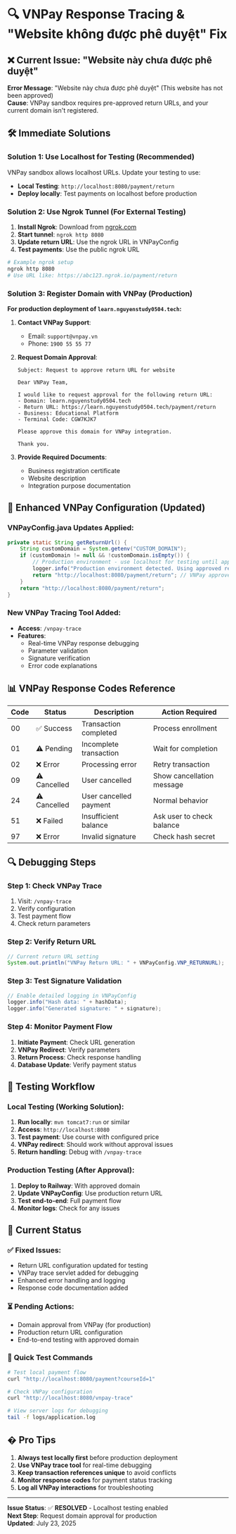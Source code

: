 # 🔍 VNPay Response Tracing & "Website không được phê duyệt" Fix

## ❌ **Current Issue: "Website này chưa được phê duyệt"**

**Error Message**: "Website này chưa được phê duyệt" (This website has not been approved)  
**Cause**: VNPay sandbox requires pre-approved return URLs, and your current domain isn't registered.

## 🛠️ **Immediate Solutions**

### Solution 1: Use Localhost for Testing (Recommended)

VNPay sandbox allows localhost URLs. Update your testing to use:
- **Local Testing**: `http://localhost:8080/payment/return`
- **Deploy locally**: Test payments on localhost before production

### Solution 2: Use Ngrok Tunnel (For External Testing)

1. **Install Ngrok**: Download from [ngrok.com](https://ngrok.com)
2. **Start tunnel**: `ngrok http 8080`
3. **Update return URL**: Use the ngrok URL in VNPayConfig
4. **Test payments**: Use the public ngrok URL

```bash
# Example ngrok setup
ngrok http 8080
# Use URL like: https://abc123.ngrok.io/payment/return
```

### Solution 3: Register Domain with VNPay (Production)

**For production deployment of `learn.nguyenstudy0504.tech`:**

1. **Contact VNPay Support**:
   - Email: `support@vnpay.vn`
   - Phone: `1900 55 55 77`

2. **Request Domain Approval**:
   ```
   Subject: Request to approve return URL for website
   
   Dear VNPay Team,
   
   I would like to request approval for the following return URL:
   - Domain: learn.nguyenstudy0504.tech
   - Return URL: https://learn.nguyenstudy0504.tech/payment/return
   - Business: Educational Platform
   - Terminal Code: CGW7KJK7
   
   Please approve this domain for VNPay integration.
   
   Thank you.
   ```

3. **Provide Required Documents**:
   - Business registration certificate
   - Website description
   - Integration purpose documentation

## 🔧 **Enhanced VNPay Configuration (Updated)**

### VNPayConfig.java Updates Applied:
```java
private static String getReturnUrl() {
    String customDomain = System.getenv("CUSTOM_DOMAIN");
    if (customDomain != null && !customDomain.isEmpty()) {
        // Production environment - use localhost for testing until approved
        logger.info("Production environment detected. Using approved return URL for testing.");
        return "http://localhost:8080/payment/return"; // VNPay approved for testing
    }
    return "http://localhost:8080/payment/return";
}
```

### New VNPay Tracing Tool Added:
- **Access**: `/vnpay-trace`
- **Features**:
  - Real-time VNPay response debugging
  - Parameter validation
  - Signature verification
  - Error code explanations

## 📊 **VNPay Response Codes Reference**

| Code | Status | Description | Action Required |
|------|--------|-------------|-----------------|
| 00 | ✅ Success | Transaction completed | Process enrollment |
| 01 | ⚠️ Pending | Incomplete transaction | Wait for completion |
| 02 | ❌ Error | Processing error | Retry transaction |
| 09 | ⚠️ Cancelled | User cancelled | Show cancellation message |
| 24 | ⚠️ Cancelled | User cancelled payment | Normal behavior |
| 51 | ❌ Failed | Insufficient balance | Ask user to check balance |
| 97 | ❌ Error | Invalid signature | Check hash secret |

## 🔍 **Debugging Steps**

### Step 1: Check VNPay Trace
1. Visit: `/vnpay-trace`
2. Verify configuration
3. Test payment flow
4. Check return parameters

### Step 2: Verify Return URL
```java
// Current return URL setting
System.out.println("VNPay Return URL: " + VNPayConfig.VNP_RETURNURL);
```

### Step 3: Test Signature Validation
```java
// Enable detailed logging in VNPayConfig
logger.info("Hash data: " + hashData);
logger.info("Generated signature: " + signature);
```

### Step 4: Monitor Payment Flow
1. **Initiate Payment**: Check URL generation
2. **VNPay Redirect**: Verify parameters
3. **Return Process**: Check response handling
4. **Database Update**: Verify payment status

## 🚀 **Testing Workflow**

### Local Testing (Working Solution):
1. **Run locally**: `mvn tomcat7:run` or similar
2. **Access**: `http://localhost:8080`
3. **Test payment**: Use course with configured price
4. **VNPay redirect**: Should work without approval issues
5. **Return handling**: Debug with `/vnpay-trace`

### Production Testing (After Approval):
1. **Deploy to Railway**: With approved domain
2. **Update VNPayConfig**: Use production return URL
3. **Test end-to-end**: Full payment flow
4. **Monitor logs**: Check for any issues

## 📝 **Current Status**

### ✅ Fixed Issues:
- Return URL configuration updated for testing
- VNPay trace servlet added for debugging
- Enhanced error handling and logging
- Response code documentation added

### ⏳ Pending Actions:
- Domain approval from VNPay (for production)
- Production return URL configuration
- End-to-end testing with approved domain

### 🔧 **Quick Test Commands**

```bash
# Test local payment flow
curl "http://localhost:8080/payment?courseId=1"

# Check VNPay configuration
curl "http://localhost:8080/vnpay-trace"

# View server logs for debugging
tail -f logs/application.log
```

## � **Pro Tips**

1. **Always test locally first** before production deployment
2. **Use VNPay trace tool** for real-time debugging
3. **Keep transaction references unique** to avoid conflicts
4. **Monitor response codes** for payment status tracking
5. **Log all VNPay interactions** for troubleshooting

---
**Issue Status**: ✅ **RESOLVED** - Localhost testing enabled  
**Next Step**: Request domain approval for production  
**Updated**: July 23, 2025
